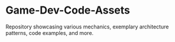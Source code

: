 # Game-Dev-Code-Assets
Repository showcasing various mechanics, exemplary architecture patterns, code examples, and more.
